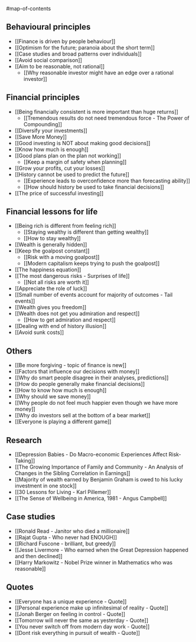 #map-of-contents

## Behavioural principles
- [[Finance is driven by people behaviour]]
- [[Optimism for the future; paranoia about the short term]]
- [[Case studies and broad patterns over individuals]]
- [[Avoid social comparison]]
- [[Aim to be reasonable, not rational]]
	- [[Why reasonable investor might have an edge over a rational investor]]

## Financial principles
- [[Being financially consistent is more important than huge returns]]
	- [[Tremendous results do not need tremendous force - The Power of Compounding]]
- [[Diversify your investments]]
- [[Save More Money]]
- [[Good investing is NOT about making good decisions]]
- [[Know how much is enough]]
- [[Good plans plan on the plan not working]]
	- [[Keep a margin of safety when planning]]
- [[Grow your profits, cut your losses]]
- [[History cannot be used to predict the future]]
	- [[Experience leads to overconfidence more than forecasting ability]]
	- [[How should history be used to take financial decisions]]
- [[The price of successful investing]]

## Financial lessons for life
- [[Being rich is different from feeling rich]]
	- [[Staying wealthy is different than getting wealthy]]
	- [[How to stay wealthy]]
- [[Wealth is generally hidden]]
- [[Keep the goalpost constant]]
	- [[Risk with a moving goalpost]]
	- [[Modern capitalism keeps trying to push the goalpost]]
- [[The happiness equation]]
- [[The most dangerous risks - Surprises of life]]
	- [[Not all risks are worth it]]
- [[Appreciate the role of luck]]
- [[Small number of events account for majority of outcomes - Tail events]]
- [[Wealth gives you freedom]]
- [[Wealth does not get you admiration and respect]]
	- [[How to get admiration and respect]]
- [[Dealing with end of history illusion]]
- [[Avoid sunk costs]]

## Others
- [[Be more forgiving - topic of finance is new]]
- [[Factors that influence our decisions with money]]
- [[Why do smart people disagree in their analyses, predictions]]
- [[How do people generally make financial decisions]]
- [[How to know how much is enough]]
- [[Why should we save money]]
- [[Why people do not feel much happier even though we have more money]]
- [[Why do investors sell at the bottom of a bear market]]
- [[Everyone is playing a different game]]

## Research
- [[Depression Babies - Do Macro-economic Experiences Affect Risk-Taking]]
- [[The Growing Importance of Family and Community - An Analysis of Changes in the Sibling Correlation in Earnings]]
- [[Majority of wealth earned by Benjamin Graham is owed to his lucky investment in one stock]]
- [[30 Lessons for Living - Karl Pillemer]]
- [[The Sense of Wellbeing in America, 1981 - Angus Campbell]]

## Case studies
- [[Ronald Read - Janitor who died a millionaire]]
- [[Rajat Gupta - Who never had ENOUGH]]
- [[Richard Fuscone - brilliant, but greedy]]
- [[Jesse Livermore - Who earned when the Great Depression happened and then declined]]
- [[Harry Markowitz - Nobel Prize winner in Mathematics who was reasonable]]

## Quotes
- [[Everyone has a unique experience - Quote]]
- [[Personal experience make up infinitesimal of reality - Quote]]
- [[Jonah Berger on feeling in control - Quote]]
- [[Tomorrow will never the same as yesterday - Quote]]
- [[You never switch off from modern day work - Quote]]
- [[Dont risk everything in pursuit of wealth - Quote]]